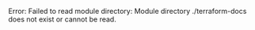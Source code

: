 Error: Failed to read module directory: Module directory ./terraform-docs does not exist or cannot be read.
